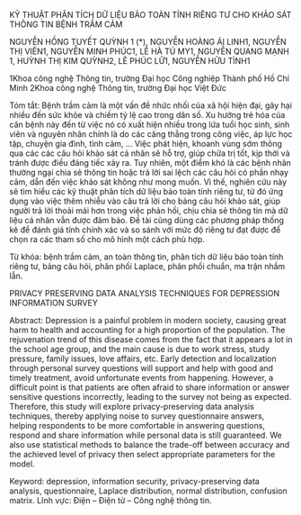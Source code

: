 KỸ THUẬT PHÂN TÍCH DỮ LIỆU BẢO TOÀN TÍNH RIÊNG TƯ CHO KHẢO SÁT THÔNG TIN BỆNH TRẦM CẢM

NGUYỄN HỒNG TUYẾT QUỲNH 1 (*), NGUYỄN HOÀNG ÁI LINH1, NGUYỄN THỊ VIÊN1, 
NGUYỄN MINH PHÚC1, LÊ HÀ TÚ MY1, NGUYỄN QUANG MẠNH 1, 
HUỲNH THỊ KIM QUỲNH2, LÊ PHÚC LỮ1, NGUYỄN HỮU TÌNH1

1Khoa công nghệ Thông tin, trường Đại học Công nghiệp Thành phố Hồ Chí Minh
2Khoa công nghệ Thông tin, trường Đại học Việt Đức

Tóm tắt: Bệnh trầm cảm là một vấn đề nhức nhối của xã hội hiện đại, gây hại nhiều đến sức khỏe và chiếm tỷ lệ cao trong dân số. Xu hướng trẻ hóa của căn bệnh này đến từ việc nó có xuất hiện nhiều trong lứa tuổi học sinh, sinh viên và nguyên nhân chính là do các căng thẳng trong công việc, áp lực học tập, chuyện gia đình, tình cảm, ... Việc phát hiện, khoanh vùng sớm thông qua các các câu hỏi khảo sát cá nhân sẽ hỗ trợ, giúp chữa trị tốt, kịp thời và tránh được điều đáng tiếc xảy ra. Tuy nhiên, một điểm khó là các bệnh nhân thường ngại chia sẻ thông tin hoặc trả lời sai lệch các câu hỏi có phần nhạy cảm, dẫn đến việc khảo sát không như mong muốn. Vì thế, nghiên cứu này sẽ tìm hiểu các kỹ thuật phân tích dữ liệu bảo toàn tính riêng tư, từ đó ứng dụng vào việc thêm nhiễu vào câu trả lời cho bảng câu hỏi khảo sát, giúp người trả lời thoải mái hơn trong việc phản hồi, chịu chia sẻ thông tin mà dữ liệu cá nhân vẫn được đảm bảo. Đề tài cũng dùng các phương pháp thống kê để đánh giá tính chính xác và so sánh với mức độ riêng tư đạt được để chọn ra các tham số cho mô hình một cách phù hợp. 

Từ khóa: bệnh trầm cảm, an toàn thông tin, phân tích dữ liệu bảo toàn tính riêng tư, bảng câu hỏi, phân phối Laplace, phân phối chuẩn, ma trận nhầm lẫn.

PRIVACY PRESERVING DATA ANALYSIS TECHNIQUES FOR DEPRESSION INFORMATION SURVEY

Abstract: Depression is a painful problem in modern society, causing great harm to health and accounting for a high proportion of the population. The rejuvenation trend of this disease comes from the fact that it appears a lot in the school age group, and the main cause is due to work stress, study pressure, family issues, love affairs, etc. Early detection and localization through personal survey questions will support and help with good and timely treatment, avoid unfortunate events from happening. However, a difficult point is that patients are often afraid to share information or answer sensitive questions incorrectly, leading to the survey not being as expected. Therefore, this study will explore privacy-preserving data analysis techniques, thereby applying noise to survey questionnaire answers, helping respondents to be more comfortable in answering questions, respond and share information while personal data is still guaranteed. We also use statistical methods to balance the trade-off between accuracy and the achieved level of privacy then select appropriate parameters for the model.

Keyword: depression, information security, privacy-preserving data analysis, questionnaire, Laplace distribution, normal distribution, confusion matrix.
Lĩnh vực: Điện – Điện tử – Công nghệ thông tin.
